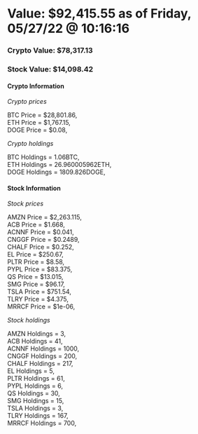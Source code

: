 # Value: $92,415.55 as of Friday, 05/27/22 @ 10:16:16 

### Crypto Value: $78,317.13

### Stock Value: $14,098.42

#### Crypto Information 
*Crypto prices* 

BTC Price = $28,801.86,  
ETH Price = $1,767.15,  
DOGE Price = $0.08,  


*Crypto holdings* 

BTC Holdings = 1.06BTC,  
ETH Holdings = 26.960005962ETH,  
DOGE Holdings = 1809.826DOGE,  


#### Stock Information 

*Stock prices* 

AMZN Price = $2,263.115,  
ACB Price = $1.668,  
ACNNF Price = $0.041,  
CNGGF Price = $0.2489,  
CHALF Price = $0.252,  
EL Price = $250.67,  
PLTR Price = $8.58,  
PYPL Price = $83.375,  
QS Price = $13.015,  
SMG Price = $96.17,  
TSLA Price = $751.54,  
TLRY Price = $4.375,  
MRRCF Price = $1e-06,  


*Stock holdings* 

AMZN Holdings = 3,  
ACB Holdings = 41,  
ACNNF Holdings = 1000,  
CNGGF Holdings = 200,  
CHALF Holdings = 217,  
EL Holdings = 5,  
PLTR Holdings = 61,  
PYPL Holdings = 6,  
QS Holdings = 30,  
SMG Holdings = 15,  
TSLA Holdings = 3,  
TLRY Holdings = 167,  
MRRCF Holdings = 700,  


